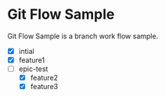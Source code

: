 # Git Flow Sample

Git Flow Sample is a branch work flow sample.

- [x] intial
- [x] feature1
- [ ] epic-test
	- [x] feature2 
	- [x] feature3